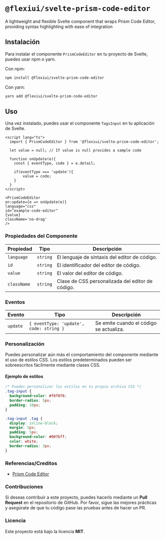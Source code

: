 # `@flexiui/svelte-prism-code-editor`

A lightweight and flexible Svelte component that wraps Prism Code Editor, providing syntax highlighting with ease of integration

## Instalación

Para instalar el componente `PrismCodeEditor` en tu proyecto de Svelte, puedes usar npm o yarn.

Con npm:

```bash
npm install @flexiui/svelte-prism-code-editor
```

Con yarn:

```bash
yarn add @flexiui/svelte-prism-code-editor
```

## Uso

Una vez instalado, puedes usar el componente `TagsInput` en tu aplicación de Svelte.

```svelte
<script lang="ts">
  import { PrismCodeEditor } from '@flexiui/svelte-prism-code-editor';
  
  let value = null; // If value is null provides a sample code
  
  function onUpdate(e){
    const { eventType, code } = e.detail;

    if(eventType === 'update'){
        value = code;
    }
  }
</script>

<PrismCodeEditor 
on:update={e => onUpdate(e)}
language="css" 
id="example-code-editor" 
{value}
className='no-drag'
/>
```

### Propiedades del Componente

| Propiedad | Tipo | Descripción |
| --- | --- | --- |
| `language` | `string` | El lenguaje de sintaxis del editor de código. | 
| `id` | `string` | El identificador del editor de código.
| `value` | `string` | El valor del editor de código.
| `className` | `string` | Clase de CSS personalizada del editor de código.

### Eventos

| Evento | Tipo | Descripción |
| --- | --- | --- |
| `update` | `{ eventType: 'update', code: string }` | Se emite cuando el código se actualiza.

### Personalización

Puedes personalizar aún más el comportamiento del componente mediante el uso de estilos CSS. Los estilos predeterminados pueden ser sobreescritos fácilmente mediante clases CSS.

#### Ejemplo de estilos

```css
/* Puedes personalizar los estilos en tu propio archivo CSS */
.tag-input {
  background-color: #f0f0f0;
  border-radius: 5px;
  padding: 10px;
}

.tag-input .tag {
  display: inline-block;
  margin: 5px;
  padding: 5px;
  background-color: #007bff;
  color: white;
  border-radius: 3px;
}
```

### Referencias/Creditos
 - [Prism Code Editor](https://github.com/FIameCaster/prism-code-editor)

### Contribuciones

Si deseas contribuir a este proyecto, puedes hacerlo mediante un **Pull Request** en el repositorio de GitHub. Por favor, sigue las mejores prácticas y asegúrate de que tu código pase las pruebas antes de hacer un PR.

### Licencia

Este proyecto está bajo la licencia **MIT**.